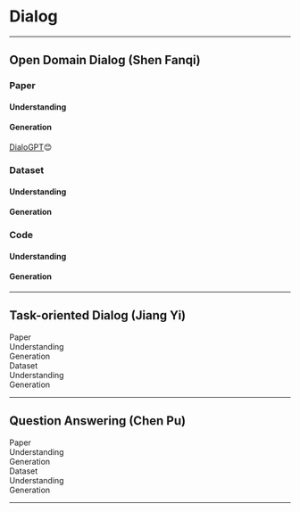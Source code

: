 # **Dialog**  
  
***  
## Open Domain Dialog  (Shen Fanqi)  
### Paper  
#### Understanding
#### Generation 
[DialoGPT](https://arxiv.org/abs/1911.00536):blush:   
 
### Dataset  
#### Understanding  
#### Generation  

### Code  
#### Understanding  
#### Generation 

***  
## Task-oriented Dialog  (Jiang Yi)  
Paper  
Understanding  
Generation  
Dataset  
Understanding  
Generation  
***  
## Question Answering  (Chen Pu)  
Paper  
Understanding  
Generation  
Dataset  
Understanding  
Generation  
***  
